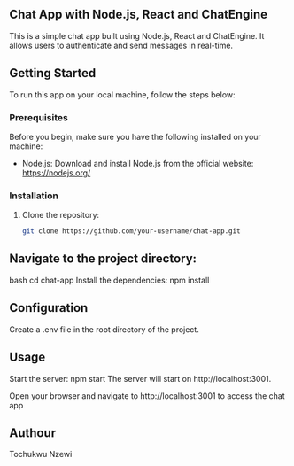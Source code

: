 ## Chat App with Node.js, React and ChatEngine

This is a simple chat app built using Node.js, React and ChatEngine. It allows users to authenticate and send messages in real-time.

## Getting Started

To run this app on your local machine, follow the steps below:

### Prerequisites

Before you begin, make sure you have the following installed on your machine:

- Node.js: Download and install Node.js from the official website: https://nodejs.org/

### Installation

1. Clone the repository:

   ```bash
   git clone https://github.com/your-username/chat-app.git

## Navigate to the project directory:

bash
cd chat-app
Install the dependencies:
npm install

## Configuration
Create a .env file in the root directory of the project.

## Usage
Start the server:
npm start
The server will start on http://localhost:3001.

Open your browser and navigate to http://localhost:3001 to access the chat app   

## Authour
Tochukwu Nzewi

